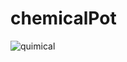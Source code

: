 # chemicalPot
![quimical](https://user-images.githubusercontent.com/66473846/203468594-01ea9859-6212-4212-b384-8d19dad846d3.png)
